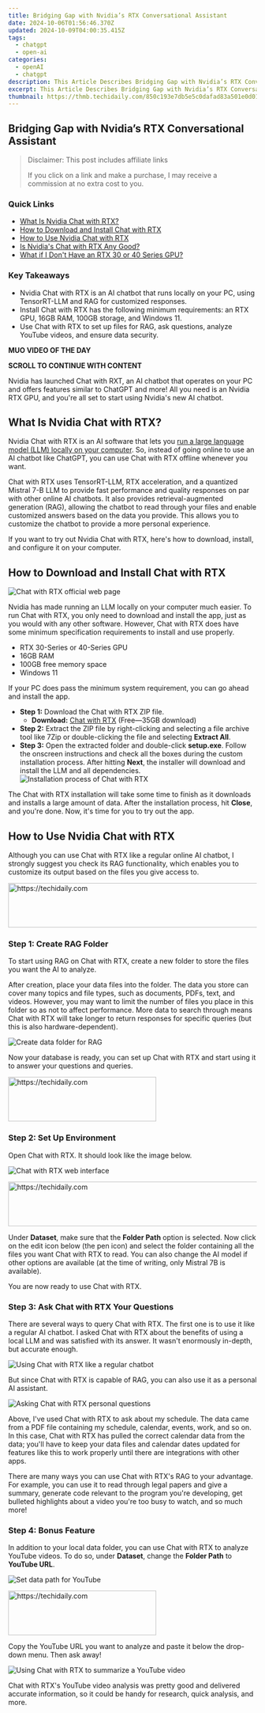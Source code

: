 ```yaml
---
title: Bridging Gap with Nvidia’s RTX Conversational Assistant
date: 2024-10-06T01:56:46.370Z
updated: 2024-10-09T04:00:35.415Z
tags:
  - chatgpt
  - open-ai
categories:
  - openAI
  - chatgpt
description: This Article Describes Bridging Gap with Nvidia’s RTX Conversational Assistant
excerpt: This Article Describes Bridging Gap with Nvidia’s RTX Conversational Assistant
thumbnail: https://thmb.techidaily.com/850c193e7db5e5c0dafad83a501e0d012a7f8ab4be61e59f0459fea3e866d702.png
---
```


## Bridging Gap with Nvidia’s RTX Conversational Assistant

>  Disclaimer: This post includes affiliate links
>
>  If you click on a link and make a purchase, I may receive a commission at no extra cost to you.
>

### Quick Links

* [What Is Nvidia Chat with RTX?](https://newchic.sjv.io/jzg4zq)
* [How to Download and Install Chat with RTX](https://vidranya.sjv.io/oq10eo)
* [How to Use Nvidia Chat with RTX](https://united.elfm.net/zqobdx)
* [Is Nvidia's Chat with RTX Any Good?](https://lightailing.sjv.io/k0ez0m)
* [What if I Don't Have an RTX 30 or 40 Series GPU?](https://homestyler.sjv.io/y209g3)

### Key Takeaways

* Nvidia Chat with RTX is an AI chatbot that runs locally on your PC, using TensorRT-LLM and RAG for customized responses.
* Install Chat with RTX has the following minimum requirements: an RTX GPU, 16GB RAM, 100GB storage, and Windows 11\.
* Use Chat with RTX to set up files for RAG, ask questions, analyze YouTube videos, and ensure data security.

**MUO VIDEO OF THE DAY**

**SCROLL TO CONTINUE WITH CONTENT**

 Nvidia has launched Chat with RXT, an AI chatbot that operates on your PC and offers features similar to ChatGPT and more! All you need is an Nvidia RTX GPU, and you're all set to start using Nvidia's new AI chatbot.

## What Is Nvidia Chat with RTX?

 Nvidia Chat with RTX is an AI software that lets you [run a large language model (LLM) locally on your computer](https://www.makeuseof.com/should-you-use-local-llms/). So, instead of going online to use an AI chatbot like ChatGPT, you can use Chat with RTX offline whenever you want.

 Chat with RTX uses TensorRT-LLM, RTX acceleration, and a quantized Mistral 7-B LLM to provide fast performance and quality responses on par with other online AI chatbots. It also provides retrieval-augmented generation (RAG), allowing the chatbot to read through your files and enable customized answers based on the data you provide. This allows you to customize the chatbot to provide a more personal experience.

 If you want to try out Nvidia Chat with RTX, here's how to download, install, and configure it on your computer.

## How to Download and Install Chat with RTX

![Chat with RTX official web page](https://static1.makeuseofimages.com/wordpress/wp-content/uploads/2024/03/download-chat-with-rtx.jpg)

 Nvidia has made running an LLM locally on your computer much easier. To run Chat with RTX, you only need to download and install the app, just as you would with any other software. However, Chat with RTX does have some minimum specification requirements to install and use properly.

* RTX 30-Series or 40-Series GPU
* 16GB RAM
* 100GB free memory space
* Windows 11

 If your PC does pass the minimum system requirement, you can go ahead and install the app.

* **Step 1:** Download the Chat with RTX ZIP file.  
  * **Download:** [Chat with RTX](https://www.nvidia.com/en-ph/ai-on-rtx/chat-with-rtx-generative-ai/) (Free—35GB download)
* **Step 2:** Extract the ZIP file by right-clicking and selecting a file archive tool like 7Zip or double-clicking the file and selecting **Extract All**.
* **Step 3:** Open the extracted folder and double-click **setup.exe**. Follow the onscreen instructions and check all the boxes during the custom installation process. After hitting **Next**​​​​​​, the installer will download and install the LLM and all dependencies.  
![Installation process of Chat with RTX](https://static1.makeuseofimages.com/wordpress/wp-content/uploads/2024/03/installing-wait.jpg)

 The Chat with RTX installation will take some time to finish as it downloads and installs a large amount of data. After the installation process, hit **Close**, and you're done. Now, it's time for you to try out the app.

## How to Use Nvidia Chat with RTX

 Although you can use Chat with RTX like a regular online AI chatbot, I strongly suggest you check its RAG functionality, which enables you to customize its output based on the files you give access to.

<!-- affiliate ads begin -->
<a href="https://appsumo.8odi.net/c/5597632/2044582/7443" target="_top" id="2044582">
  <img src="//a.impactradius-go.com/display-ad/7443-2044582" border="0" alt="https://techidaily.com" width="728" height="90"/>
</a>
<img height="0" width="0" src="https://appsumo.8odi.net/i/5597632/2044582/7443" style="position:absolute;visibility:hidden;" border="0" />
<!-- affiliate ads end -->

### Step 1: Create RAG Folder

 To start using RAG on Chat with RTX, create a new folder to store the files you want the AI to analyze.

 After creation, place your data files into the folder. The data you store can cover many topics and file types, such as documents, PDFs, text, and videos. However, you may want to limit the number of files you place in this folder so as not to affect performance. More data to search through means Chat with RTX will take longer to return responses for specific queries (but this is also hardware-dependent).

![Create data folder for RAG](https://static1.makeuseofimages.com/wordpress/wp-content/uploads/2024/03/mmets.jpg)

 Now your database is ready, you can set up Chat with RTX and start using it to answer your questions and queries.

<!-- affiliate ads begin -->
<a href="https://aligracehair.sjv.io/c/5597632/2087234/19272" target="_top" id="2087234">
  <img src="//a.impactradius-go.com/display-ad/19272-2087234" border="0" alt="https://techidaily.com" width="300" height="90"/>
</a>
<img height="0" width="0" src="https://aligracehair.sjv.io/i/5597632/2087234/19272" style="position:absolute;visibility:hidden;" border="0" />
<!-- affiliate ads end -->

### Step 2: Set Up Environment

 Open Chat with RTX. It should look like the image below.

![Chat with RTX web interface](https://static1.makeuseofimages.com/wordpress/wp-content/uploads/2024/03/chat-with-rtx-gui.jpg)

<!-- affiliate ads begin -->
<a href="https://ephamedtechinc.pxf.io/c/5597632/2136621/26400" target="_top" id="2136621">
  <img src="//a.impactradius-go.com/display-ad/26400-2136621" border="0" alt="https://techidaily.com" width="728" height="90"/>
</a>
<img height="0" width="0" src="https://ephamedtechinc.pxf.io/i/5597632/2136621/26400" style="position:absolute;visibility:hidden;" border="0" />
<!-- affiliate ads end -->

 Under **Dataset**, make sure that the **Folder Path** option is selected. Now click on the edit icon below (the pen icon) and select the folder containing all the files you want Chat with RTX to read. You can also change the AI model if other options are available (at the time of writing, only Mistral 7B is available).

 You are now ready to use Chat with RTX.

### Step 3: Ask Chat with RTX Your Questions

 There are several ways to query Chat with RTX. The first one is to use it like a regular AI chatbot. I asked Chat with RTX about the benefits of using a local LLM and was satisfied with its answer. It wasn't enormously in-depth, but accurate enough.

![Using Chat with RTX like a regular chatbot](https://static1.makeuseofimages.com/wordpress/wp-content/uploads/2024/03/2-using-chat-with-rtx-as-regular-chatbot.jpg)

 But since Chat with RTX is capable of RAG, you can also use it as a personal AI assistant.

![Asking Chat with RTX personal questions](https://static1.makeuseofimages.com/wordpress/wp-content/uploads/2024/03/asking-personal-questions.jpg)

 Above, I've used Chat with RTX to ask about my schedule. The data came from a PDF file containing my schedule, calendar, events, work, and so on. In this case, Chat with RTX has pulled the correct calendar data from the data; you'll have to keep your data files and calendar dates updated for features like this to work properly until there are integrations with other apps.

 There are many ways you can use Chat with RTX's RAG to your advantage. For example, you can use it to read through legal papers and give a summary, generate code relevant to the program you're developing, get bulleted highlights about a video you're too busy to watch, and so much more!

### Step 4: Bonus Feature

 In addition to your local data folder, you can use Chat with RTX to analyze YouTube videos. To do so, under **Dataset**, change the **Folder Path** to **YouTube URL**.

![Set data path for YouTube](https://static1.makeuseofimages.com/wordpress/wp-content/uploads/2024/03/select-youtube-path.jpg)

<!-- affiliate ads begin -->
<a href="https://aligracehair.sjv.io/c/5597632/1997717/19272" target="_top" id="1997717">
  <img src="//a.impactradius-go.com/display-ad/19272-1997717" border="0" alt="https://techidaily.com" width="300" height="90"/>
</a>
<img height="0" width="0" src="https://aligracehair.sjv.io/i/5597632/1997717/19272" style="position:absolute;visibility:hidden;" border="0" />
<!-- affiliate ads end -->

 Copy the YouTube URL you want to analyze and paste it below the drop-down menu. Then ask away!

![Using Chat with RTX to summarize a YouTube video](https://static1.makeuseofimages.com/wordpress/wp-content/uploads/2024/03/5-chat-with-rxt-summarizing-youtube-video.jpg)

 Chat with RTX's YouTube video analysis was pretty good and delivered accurate information, so it could be handy for research, quick analysis, and more.

<!-- affiliate ads begin -->
<span id="1531879">
					<video width="864" height="1536" style="cursor:pointer"
           poster="//a.impactradius-go.com/display-clicktoplayimage/1531879.png"
           onclick="if(!this.playClicked){this.play();this.setAttribute('controls',true);this.playClicked=true;}">
	   <source src="//a.impactradius-go.com/display-ad/16446-1531879">
	   <img src="//a.impactradius-go.com/display-clicktoplayimage/1531879.png" style="border: none; height: 100%; width: 100%; object-fit: contain">
	</video>
	<div style="width:540px;text-align:center"><a href="javascript:window.open(decodeURIComponent('https%3A%2F%2Flaganoo.pxf.io%2Fc%2F5597632%2F1531879%2F16446'), '_blank');void(0);">Click here</a></div>
</span>
<img height="0" width="0" src="https://imp.pxf.io/i/5597632/1531879/16446" style="position:absolute;visibility:hidden;" border="0" />
<!-- affiliate ads end -->

## Is Nvidia's Chat with RTX Any Good?

 ChatGPT provides RAG functionality. [Some local AI chatbots have significantly lower system requirements](https://www.makeuseof.com/the-best-local-offline-llms-you-can-try-right-now/). So, is Nvidia Chat with RTX even worth using?

 The answer is yes! Chat with RTX is worth using despite the competition.

 One of the biggest selling points of using Nvidia Chat with RTX is its ability to use RAG without sending your files to a third-party server. [Customizing GPTs through online services can expose your data](https://www.makeuseof.com/how-custom-gpts-could-expose-your-data-and-how-to-keep-it-safe/). But since Chat with RTX runs locally and without an internet connection, using RAG on Chat with RTX ensures your sensitive data is safe and only accessible on your PC.

 As for other locally running AI chatbots running Mistral 7B, Chat with RTX performs better and faster. Although a big part of the performance boost comes from using higher-end GPUs, the use of Nvidia TensorRT-LLM and RTX acceleration made running Mistral 7B faster on Chat with RTX when compared to other ways of running a chat-optimized LLM.

 It is worth noting that the Chat with RTX version we are currently using is a demo. Later releases of Chat with RTX will likely become more optimized and deliver performance boosts.

<!-- affiliate ads begin -->
<a href="https://laganoo.pxf.io/c/5597632/1528689/16446" target="_top" id="1528689">
  <img src="//a.impactradius-go.com/display-ad/16446-1528689" border="0" alt="https://techidaily.com" width="300" height="90"/>
</a>
<img height="0" width="0" src="https://laganoo.pxf.io/i/5597632/1528689/16446" style="position:absolute;visibility:hidden;" border="0" />
<!-- affiliate ads end -->

## What if I Don't Have an RTX 30 or 40 Series GPU?

 Chat with RTX is an easy, fast, and secure way of running an LLM locally without the need for an internet connection. If you're also interested in running an LLM or local but don't have an RTX 30 or 40 Series GPU, you can try other ways of running an LLM locally. Two of the most popular ones would be GPT4ALL and Text Gen WebUI. Try GPT4ALL if you want a plug-and-play experience locally running an LLM. But if you're a bit more technically inclined, running LLMs through Text Gen WebUI will provide better fine-tuning and flexibility.

</article

<ins class="adsbygoogle"
     style="display:block"
     data-ad-format="autorelaxed"
     data-ad-client="ca-pub-7571918770474297"
     data-ad-slot="1223367746"></ins>

<ins class="adsbygoogle"
     style="display:block"
     data-ad-client="ca-pub-7571918770474297"
     data-ad-slot="8358498916"
     data-ad-format="auto"
     data-full-width-responsive="true"></ins>

<span class="atpl-alsoreadstyle">Also read:</span>
<div><ul>
<li><a href="https://facebook-videos.techidaily.com/new-2024-approved-fast-track-to-facebooks-latest-viewing-history-2e23/"><u>[New] 2024 Approved Fast Track to Facebook’s Latest Viewing History (2E23)</u></a></li>
<li><a href="https://fox-access.techidaily.com/new-the-art-of-pinpointing-perfect-pexels-photographs-for-2024/"><u>[New] The Art of Pinpointing Perfect Pexels Photographs for 2024</u></a></li>
<li><a href="https://snapchat-videos.techidaily.com/updated-in-2024-streamlining-screen-record-on-snapchats-with-your-phone/"><u>[Updated] In 2024, Streamlining Screen Record on Snapchats with Your Phone</u></a></li>
<li><a href="https://screen-activity-recording.techidaily.com/2024-approved-in-depth-look-at-videorecorderpros-features-and-review/"><u>2024 Approved In-Depth Look at VideoRecorderPro's Features & Review</u></a></li>
<li><a href="https://tech-savvy.techidaily.com/21-optimizing-your-inbox-with-summarize-and-ai-tools/"><u>21 Optimizing Your Inbox With Summarize & AI Tools</u></a></li>
<li><a href="https://tech-savvy.techidaily.com/7-essential-prompts-to-amplify-your-ai-interactions/"><u>7 Essential Prompts to Amplify Your AI Interactions</u></a></li>
<li><a href="https://tech-savvy.techidaily.com/academic-excellence-reimagined-five-innovative-uses-of-ai-for-student-success/"><u>Academic Excellence Reimagined: Five Innovative Uses of AI for Student Success</u></a></li>
<li><a href="https://tech-savvy.techidaily.com/academic-excellence-with-ai-assistance-chatgpt/"><u>Academic Excellence with AI Assistance: ChatGPT</u></a></li>
<li><a href="https://eaxpv-info.techidaily.com/como-playar-mp4-file-en-un-browser-con-conversion-al-formato-webm/"><u>Como Playar Mp4 File en Un Browser Con Conversión Al Formato WebM</u></a></li>
<li><a href="https://win11-tips.techidaily.com/mending-the-stuck-windows-enter-function/"><u>Mending the Stuck Windows 'Enter' Function</u></a></li>
<li><a href="https://tech-savvy.techidaily.com/1721412546081-new-milestone-achieved-chatgpts-significant-updates-explored/"><u>New Milestone Achieved: ChatGPT’s Significant Updates Explored</u></a></li>
<li><a href="https://review-topics.techidaily.com/recover-iphone-7-data-from-ios-icloud-drfone-by-drfone-ios-data-recovery-ios-data-recovery/"><u>Recover iPhone 7 Data From iOS iCloud | Dr.fone</u></a></li>
</ul></div>

